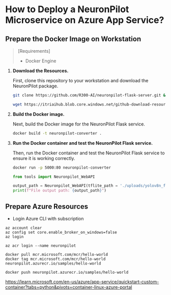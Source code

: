 # How to Deploy a NeuronPilot Microservice on Azure App Service?
## Prepare the Docker Image on Workstation
> [Requirements]
> * Docker Engine

1. **Download the Resources.**

    First, clone this repository to your workstation and download the NeuronPilot package.

    ```sh
    git clone https://github.com/R300-AI/neuronpilot-flask-server.git && cd neuronpilot-flask-server
    
    wget https://itriaihub.blob.core.windows.net/github-download-resources/repository/ITRI-AI-Hub/neuronpilot-6.0.5_x86_64.tar.gz
    ```

2. **Build the Docker image.**

    Next, build the Docker image for the NeuronPilot Flask service.
    ```sh
    docker build -t neuronpilot-converter .
    
    ```

3. **Run the Docker container and test the NeuronPilot Flask service.**

    Then, run the Docker container and test the NeuronPilot Flask service to ensure it is working correctly.


    ```bash
    docker run -p 5000:80 neuronpilot-converter
    ```
    ```python
    from tools import Neuronpilot_WebAPI

    output_path = Neuronpilot_WebAPI(tflite_path = './uploads/yolov8n_float32.tflite', output_folder = './', url = 'http://localhost:5000/')
    print(f"File output path: {output_path}")
    ```
    

## Prepare Azure Resources
* Login Azure CLI with subscription
```
az account clear
az config set core.enable_broker_on_windows=false
az login

az acr login --name neuronpilot

docker pull mcr.microsoft.com/mcr/hello-world
docker tag mcr.microsoft.com/mcr/hello-world neuronpilot.azurecr.io/samples/hello-world

docker push neuronpilot.azurecr.io/samples/hello-world
```

https://learn.microsoft.com/en-us/azure/app-service/quickstart-custom-container?tabs=python&pivots=container-linux-azure-portal
